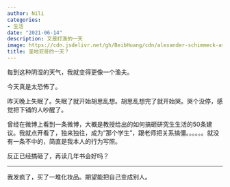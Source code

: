 ```yaml
---
author: Nili
categories:
- 生活
date: "2021-06-14"
description: 又是打渔的一天
image: https://cdn.jsdelivr.net/gh/BeibHuang/cdn/alexander-schimmeck-astOH0KB9IM-unsplash.jpg
title: 圣地亚哥的一天？
---
```




每到这种阴湿的天气，我就变得更像一个渔夫。

今天真是太恐怖了。

昨天晚上失眠了。失眠了就开始胡思乱想。胡思乱想完了就开始哭。哭个没停，感觉把下铺的人吵醒了。

曾经在微博上看到一条微博，大概是教授给出的如何搞砸研究生生活的50条建议。我就点开看了，独来独往，成为“那个学生”，跟老师把关系搞僵。。。。。。就没有一条不中的，简直是我本人的行为写照。

反正已经搞砸了，再读几年书会好吗？

----------------

我发疯了，买了一堆化妆品。期望能把自己变成别人。



